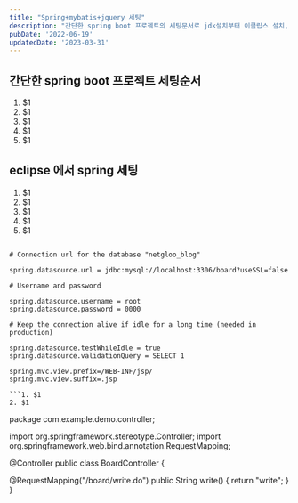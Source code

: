 ```yaml
---
title: "Spring+mybatis+jquery 세팅"
description: "간단한 spring boot 프로젝트의 세팅문서로 jdk설치부터 이클립스 설치, mariaDB설치 등을 다룹니다."
pubDate: '2022-06-19'
updatedDate: '2023-03-31'
---
```


## 간단한 spring boot 프로젝트 세팅순서

1. $1
2. $1
3. $1
4. $1
5. $1

## eclipse 에서 spring 세팅

1. $1
2. $1
3. $1
4. $1
5. $1
```

# Connection url for the database "netgloo_blog"

spring.datasource.url = jdbc:mysql://localhost:3306/board?useSSL=false

# Username and password

spring.datasource.username = root
spring.datasource.password = 0000

# Keep the connection alive if idle for a long time (needed in production)

spring.datasource.testWhileIdle = true
spring.datasource.validationQuery = SELECT 1

spring.mvc.view.prefix=/WEB-INF/jsp/
spring.mvc.view.suffix=.jsp

```1. $1
2. $1
```
package com.example.demo.controller;

import org.springframework.stereotype.Controller;
import org.springframework.web.bind.annotation.RequestMapping;

@Controller
public class BoardController {

 @RequestMapping("/board/write.do")
 public String write()  {
  return "write";
 }
}

```1. $1